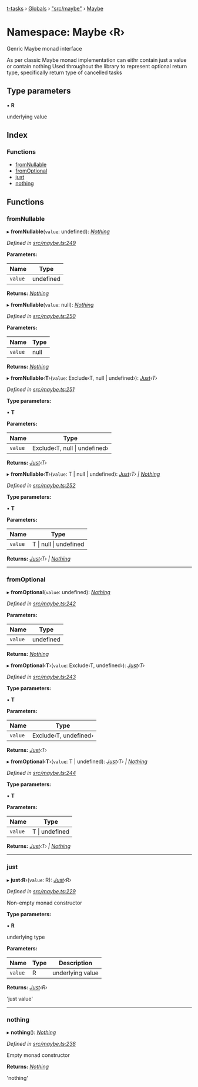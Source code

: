 [t-tasks](../README.md) › [Globals](../globals.md) › ["src/maybe"](_src_maybe_.md) › [Maybe](_src_maybe_.maybe.md)

# Namespace: Maybe ‹**R**›

Genric Maybe monad interface

As per classic Maybe monad implementation can eithr contain just a value or contain nothing
Used throughout the library to represent optional return type, specifically return type of cancelled tasks

## Type parameters

▪ **R**

underlying value

## Index

### Functions

* [fromNullable](_src_maybe_.maybe.md#fromnullable)
* [fromOptional](_src_maybe_.maybe.md#fromoptional)
* [just](_src_maybe_.maybe.md#just)
* [nothing](_src_maybe_.maybe.md#nothing)

## Functions

###  fromNullable

▸ **fromNullable**(`value`: undefined): *[Nothing](../interfaces/_src_maybe_.nothing.md)*

*Defined in [src/maybe.ts:249](https://github.com/lammonaaf/t-tasks/blob/009a7bd/src/maybe.ts#L249)*

**Parameters:**

Name | Type |
------ | ------ |
`value` | undefined |

**Returns:** *[Nothing](../interfaces/_src_maybe_.nothing.md)*

▸ **fromNullable**(`value`: null): *[Nothing](../interfaces/_src_maybe_.nothing.md)*

*Defined in [src/maybe.ts:250](https://github.com/lammonaaf/t-tasks/blob/009a7bd/src/maybe.ts#L250)*

**Parameters:**

Name | Type |
------ | ------ |
`value` | null |

**Returns:** *[Nothing](../interfaces/_src_maybe_.nothing.md)*

▸ **fromNullable**‹**T**›(`value`: Exclude‹T, null | undefined›): *[Just](../interfaces/_src_maybe_.just.md)‹T›*

*Defined in [src/maybe.ts:251](https://github.com/lammonaaf/t-tasks/blob/009a7bd/src/maybe.ts#L251)*

**Type parameters:**

▪ **T**

**Parameters:**

Name | Type |
------ | ------ |
`value` | Exclude‹T, null &#124; undefined› |

**Returns:** *[Just](../interfaces/_src_maybe_.just.md)‹T›*

▸ **fromNullable**‹**T**›(`value`: T | null | undefined): *[Just](../interfaces/_src_maybe_.just.md)‹T› | [Nothing](../interfaces/_src_maybe_.nothing.md)*

*Defined in [src/maybe.ts:252](https://github.com/lammonaaf/t-tasks/blob/009a7bd/src/maybe.ts#L252)*

**Type parameters:**

▪ **T**

**Parameters:**

Name | Type |
------ | ------ |
`value` | T &#124; null &#124; undefined |

**Returns:** *[Just](../interfaces/_src_maybe_.just.md)‹T› | [Nothing](../interfaces/_src_maybe_.nothing.md)*

___

###  fromOptional

▸ **fromOptional**(`value`: undefined): *[Nothing](../interfaces/_src_maybe_.nothing.md)*

*Defined in [src/maybe.ts:242](https://github.com/lammonaaf/t-tasks/blob/009a7bd/src/maybe.ts#L242)*

**Parameters:**

Name | Type |
------ | ------ |
`value` | undefined |

**Returns:** *[Nothing](../interfaces/_src_maybe_.nothing.md)*

▸ **fromOptional**‹**T**›(`value`: Exclude‹T, undefined›): *[Just](../interfaces/_src_maybe_.just.md)‹T›*

*Defined in [src/maybe.ts:243](https://github.com/lammonaaf/t-tasks/blob/009a7bd/src/maybe.ts#L243)*

**Type parameters:**

▪ **T**

**Parameters:**

Name | Type |
------ | ------ |
`value` | Exclude‹T, undefined› |

**Returns:** *[Just](../interfaces/_src_maybe_.just.md)‹T›*

▸ **fromOptional**‹**T**›(`value`: T | undefined): *[Just](../interfaces/_src_maybe_.just.md)‹T› | [Nothing](../interfaces/_src_maybe_.nothing.md)*

*Defined in [src/maybe.ts:244](https://github.com/lammonaaf/t-tasks/blob/009a7bd/src/maybe.ts#L244)*

**Type parameters:**

▪ **T**

**Parameters:**

Name | Type |
------ | ------ |
`value` | T &#124; undefined |

**Returns:** *[Just](../interfaces/_src_maybe_.just.md)‹T› | [Nothing](../interfaces/_src_maybe_.nothing.md)*

___

###  just

▸ **just**‹**R**›(`value`: R): *[Just](../interfaces/_src_maybe_.just.md)‹R›*

*Defined in [src/maybe.ts:229](https://github.com/lammonaaf/t-tasks/blob/009a7bd/src/maybe.ts#L229)*

Non-empty monad constructor

**Type parameters:**

▪ **R**

underlying type

**Parameters:**

Name | Type | Description |
------ | ------ | ------ |
`value` | R | underlying value |

**Returns:** *[Just](../interfaces/_src_maybe_.just.md)‹R›*

'just value'

___

###  nothing

▸ **nothing**(): *[Nothing](../interfaces/_src_maybe_.nothing.md)*

*Defined in [src/maybe.ts:238](https://github.com/lammonaaf/t-tasks/blob/009a7bd/src/maybe.ts#L238)*

Empty monad constructor

**Returns:** *[Nothing](../interfaces/_src_maybe_.nothing.md)*

'nothing'
